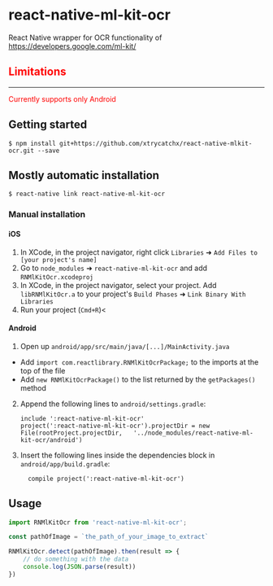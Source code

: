 
# react-native-ml-kit-ocr
React Native wrapper for OCR functionality of https://developers.google.com/ml-kit/
## <span style="color:red">Limitations</span>
-------
<span style="color:red">Currently supports only Android</span>

## Getting started

`$ npm install git+https://github.com/xtrycatchx/react-native-mlkit-ocr.git --save`



## Mostly automatic installation

`$ react-native link react-native-ml-kit-ocr`

### Manual installation


#### iOS

1. In XCode, in the project navigator, right click `Libraries` ➜ `Add Files to [your project's name]`
2. Go to `node_modules` ➜ `react-native-ml-kit-ocr` and add `RNMlKitOcr.xcodeproj`
3. In XCode, in the project navigator, select your project. Add `libRNMlKitOcr.a` to your project's `Build Phases` ➜ `Link Binary With Libraries`
4. Run your project (`Cmd+R`)<

#### Android

1. Open up `android/app/src/main/java/[...]/MainActivity.java`
  - Add `import com.reactlibrary.RNMlKitOcrPackage;` to the imports at the top of the file
  - Add `new RNMlKitOcrPackage()` to the list returned by the `getPackages()` method
2. Append the following lines to `android/settings.gradle`:
  	```
  	include ':react-native-ml-kit-ocr'
  	project(':react-native-ml-kit-ocr').projectDir = new File(rootProject.projectDir, 	'../node_modules/react-native-ml-kit-ocr/android')
  	```
3. Insert the following lines inside the dependencies block in `android/app/build.gradle`:
  	```
      compile project(':react-native-ml-kit-ocr')
  	```


## Usage
```javascript
import RNMlKitOcr from 'react-native-ml-kit-ocr';

const pathOfImage = `the_path_of_your_image_to_extract`

RNMlKitOcr.detect(pathOfImage).then(result => {
	// do something with the data
	console.log(JSON.parse(result))
})
```
  
